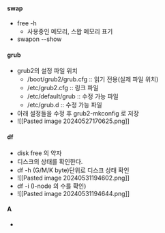 #### swap
- free -h
	- 사용중인 메모리, 스왑 메모리 표기
- swapon --show
#### grub
- grub2의 설정 파일 위치
	- /boot/grub2/grub.cfg :: 읽기 전용(실제 파일 위치)
	- /etc/grub2.cfg :: 링크 파일
	- /etc/default/grub :: 수정 가능 파일
	- /etc/grub.d :: 수정 가능 파일
- 아래 설정들을 수정 후 grub2-mkconfig 로 저장
- ![[Pasted image 20240527170625.png]]
#### df
- disk free 의 약자
- 디스크의 상태를 확인한다.
- df -h (G/M/K byte)단위로 디스크 상태 확인
- ![[Pasted image 20240531194602.png]]
- df -i (I-node 의 수를 확인)
- ![[Pasted image 20240531194644.png]]

#### A
- 